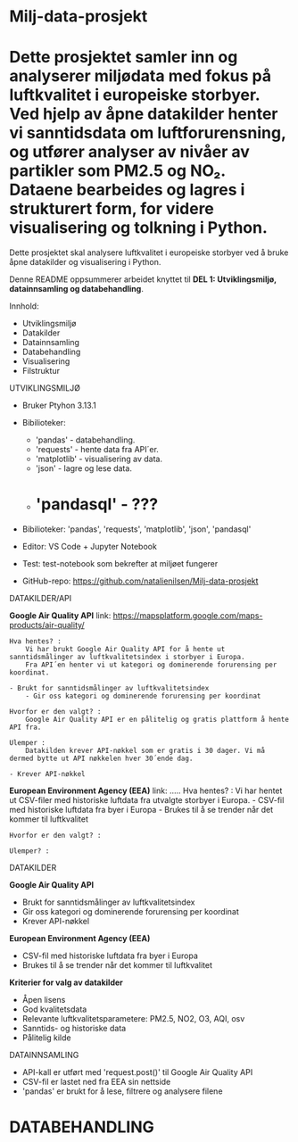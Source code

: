 # Milj-data-prosjekt


Dette prosjektet samler inn og analyserer miljødata med fokus på luftkvalitet i europeiske storbyer.
Ved hjelp av åpne datakilder henter vi sanntidsdata om luftforurensning, og utfører analyser av nivåer
av partikler som PM2.5 og NO₂. Dataene bearbeides og lagres i strukturert form, for videre visualisering
og tolkning i Python.
=====================

Dette prosjektet skal analysere luftkvalitet i europeiske storbyer ved å bruke åpne datakilder og visualisering i Python.


Denne README oppsummerer arbeidet knyttet til **DEL 1: Utviklingsmiljø, datainnsamling og databehandling**.

Innhold:

- Utviklingsmiljø
- Datakilder
- Datainnsamling
- Databehandling
- Visualisering
- Filstruktur

UTVIKLINGSMILJØ

- Bruker Ptyhon 3.13.1
- Bibilioteker:

  - 'pandas' - databehandling.
  - 'requests' - hente data fra API´er.
  - 'matplotlib' - visualisering av data.
  - 'json' - lagre og lese data.
  - 'pandasql' - ???
    ================
- Bibilioteker: 'pandas', 'requests', 'matplotlib', 'json', 'pandasql'
- Editor: VS Code + Jupyter Notebook
- Test: test-notebook som bekrefter at miljøet fungerer
- GitHub-repo: https://github.com/natalienilsen/Milj-data-prosjekt


DATAKILDER/API

**Google Air Quality API**
link: https://mapsplatform.google.com/maps-products/air-quality/

    Hva hentes? :
        Vi har brukt Google Air Quality API for å hente ut sanntidsmålinger av luftkvalitetsindex i storbyer i Europa.
        Fra API´en henter vi ut kategori og dominerende forurensing per koordinat.

    - Brukt for sanntidsmålinger av luftkvalitetsindex
        - Gir oss kategori og dominerende forurensing per koordinat

    Hvorfor er den valgt? :
        Google Air Quality API er en pålitelig og gratis plattform å hente API fra.

    Ulemper :
        Datakilden krever API-nøkkel som er gratis i 30 dager. Vi må dermed bytte ut API nøkkelen hver 30´ende dag.

    - Krever API-nøkkel

**European Environment Agency (EEA)**
link: .....
    Hva hentes? :
        Vi har hentet ut CSV-filer med historiske luftdata fra utvalgte storbyer i Europa.
        - CSV-fil med historiske luftdata fra byer i Europa
        - Brukes til å se trender når det kommer til luftkvalitet

    Hvorfor er den valgt? :

    Ulemper? :

DATAKILDER

**Google Air Quality API**

- Brukt for sanntidsmålinger av luftkvalitetsindex
- Gir oss kategori og dominerende forurensing per koordinat
- Krever API-nøkkel

**European Environment Agency (EEA)**

- CSV-fil med historiske luftdata fra byer i Europa
- Brukes til å se trender når det kommer til luftkvalitet

**Kriterier for valg av datakilder**

- Åpen lisens
- God kvalitetsdata
- Relevante luftkvalitetsparametere: PM2.5, NO2, O3, AQI, osv
- Sanntids- og historiske data
- Pålitelig kilde

DATAINNSAMLING

- API-kall er utført med 'request.post()' til Google Air Quality API
- CSV-fil er lastet ned fra EEA sin nettside
- 'pandas' er brukt for å lese, filtrere og analysere filene

DATABEHANDLING
==============
